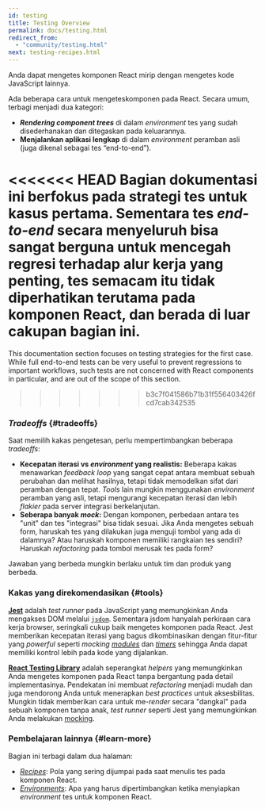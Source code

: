 ```yaml
---
id: testing
title: Testing Overview
permalink: docs/testing.html
redirect_from:
  - "community/testing.html"
next: testing-recipes.html
---
```


Anda dapat mengetes komponen React mirip dengan mengetes kode JavaScript lainnya.

Ada beberapa cara untuk mengeteskomponen pada React. Secara umum, terbagi menjadi dua kategori:

* **_Rendering component trees_** di dalam _environment_ tes yang sudah disederhanakan dan ditegaskan pada keluarannya.
* **Menjalankan aplikasi lengkap** di dalam _environment_ peramban asli (juga dikenal sebagai tes “end-to-end”).

<<<<<<< HEAD
Bagian dokumentasi ini berfokus pada strategi tes untuk kasus pertama. Sementara tes _end-to-end_ secara menyeluruh bisa sangat berguna untuk mencegah regresi terhadap alur kerja yang penting, tes semacam itu tidak diperhatikan terutama pada komponen React, dan berada di luar cakupan bagian ini.
=======
This documentation section focuses on testing strategies for the first case. While full end-to-end tests can be very useful to prevent regressions to important workflows, such tests are not concerned with React components in particular, and are out of the scope of this section.
>>>>>>> b3c7f041586b71b31f556403426fcd7cab342535

### _Tradeoffs_ {#tradeoffs}


Saat memilih kakas pengetesan, perlu mempertimbangkan beberapa _tradeoffs_:

* **Kecepatan iterasi vs _environment_ yang realistis:** Beberapa kakas menawarkan _feedback loop_ yang sangat cepat antara membuat sebuah perubahan dan melihat hasilnya, tetapi tidak memodelkan sifat dari peramban dengan tepat. _Tools_ lain mungkin menggunakan _environment_ peramban yang asli, tetapi mengurangi kecepatan iterasi dan lebih _flakier_ pada server integrasi berkelanjutan.
* **Seberapa banyak _mock_:** Dengan komponen, perbedaan antara tes "unit" dan tes "integrasi" bisa tidak sesuai. Jika Anda mengetes sebuah form, haruskah tes yang dilakukan juga menguji tombol yang ada di dalamnya? Atau haruskah komponen memiliki rangkaian tes sendiri? Haruskah _refactoring_ pada tombol merusak tes pada form?

Jawaban yang berbeda mungkin berlaku untuk tim dan produk yang berbeda.

### Kakas yang direkomendasikan {#tools}

**[Jest](https://facebook.github.io/jest/)** adalah _test runner_ pada JavaScript yang memungkinkan Anda mengakses DOM melalui [`jsdom`](/docs/testing-environments.html#mocking-a-rendering-surface). Sementara jsdom hanyalah perkiraan cara kerja browser, seringkali cukup baik mengetes komponen pada React. Jest memberikan kecepatan iterasi yang bagus dikombinasikan dengan fitur-fitur yang _powerful_ seperti _mocking [modules](/docs/testing-environments.html#mocking-modules)_ dan _[timers](/docs/testing-environments.html#mocking-timers)_ sehingga Anda dapat memiliki kontrol lebih pada kode yang dijalankan.

**[React Testing Library](https://testing-library.com/react)** adalah seperangkat _helpers_ yang memungkinkan Anda mengetes komponen pada React tanpa bergantung pada detail implementasinya. Pendekatan ini membuat _refactoring_ menjadi mudah dan juga mendorong Anda untuk menerapkan _best practices_ untuk aksesbilitas. Mungkin tidak memberikan cara untuk  me-_render_ secara "dangkal" pada sebuah komponen tanpa anak, _test runner_ seperti Jest yang memungkinkan Anda melakukan [mocking](/docs/testing-recipes.html#mocking-modules).

### Pembelajaran lainnya {#learn-more}

Bagian ini terbagi dalam dua halaman:

- [_Recipes_](/docs/testing-recipes.html): Pola yang sering dijumpai pada saat menulis tes pada komponen React.
- [_Environments_](/docs/testing-environments.html): Apa yang harus dipertimbangkan ketika menyiapkan _environment_ tes untuk komponen React.
